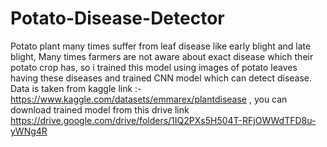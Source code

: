 # Potato-Disease-Detector
Potato plant many times suffer from leaf disease like early blight and late blight, Many times farmers are not aware about exact disease which their potato crop has, so i trained this model  using  images of potato leaves having these diseases and trained CNN model which can detect disease.
Data is taken from kaggle link :- https://www.kaggle.com/datasets/emmarex/plantdisease , you can download trained model from this drive link https://drive.google.com/drive/folders/1IQ2PXs5H504T-RFjOWWdTFD8u-yWNg4R
